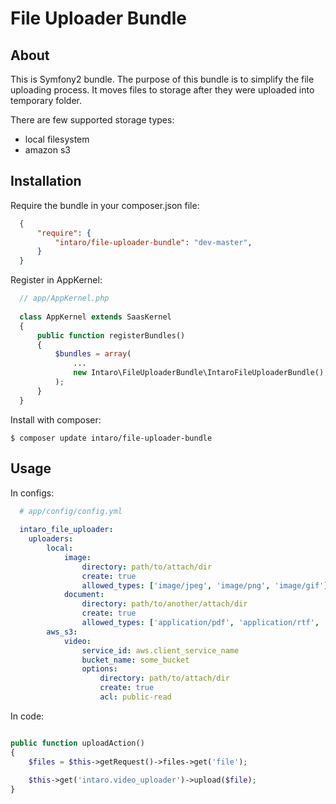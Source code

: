 # File Uploader Bundle #

## About ##

This is Symfony2 bundle. The purpose of this bundle is to simplify the file uploading process.
It moves files to storage after they were uploaded into temporary folder.

There are few supported storage types:
- local filesystem
- amazon s3

## Installation ##

Require the bundle in your composer.json file:

``` json
  {
      "require": {
          "intaro/file-uploader-bundle": "dev-master",
      }
  }
```

Register in AppKernel:

``` php
  // app/AppKernel.php
  
  class AppKernel extends SaasKernel
  {
      public function registerBundles()
      {
          $bundles = array(
              ...
              new Intaro\FileUploaderBundle\IntaroFileUploaderBundle(),
          );
      }
  }
```
Install with composer:

```
$ composer update intaro/file-uploader-bundle
```

## Usage ##

In configs:
``` yml
  # app/config/config.yml
  
  intaro_file_uploader:
    uploaders:
        local:
            image:
                directory: path/to/attach/dir
                create: true
                allowed_types: ['image/jpeg', 'image/png', 'image/gif']
            document:
                directory: path/to/another/attach/dir
                create: true
                allowed_types: ['application/pdf', 'application/rtf', 'application/vnd.ms-office']
        aws_s3:
            video:
                service_id: aws.client_service_name
                bucket_name: some_bucket
                options:
                    directory: path/to/attach/dir
                    create: true
                    acl: public-read
  ```
  
  In code:
  ```php
  
  public function uploadAction()
  {
      $files = $this->getRequest()->files->get('file');
      
      $this->get('intaro.video_uploader')->upload($file);
  }
    
  ```
